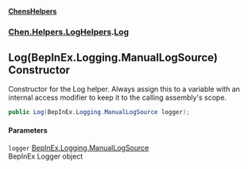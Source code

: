 
#### [ChensHelpers](./index 'index')

### [Chen.Helpers.LogHelpers](./fibL8rZFtSXC5OU0KltgIg 'Chen.Helpers.LogHelpers').[Log](./t5bZ+FxolrN0ZQ1x1imi7g 'Chen.Helpers.LogHelpers.Log')

## Log(BepInEx.Logging.ManualLogSource) Constructor
Constructor for the Log helper. Always assign this to a variable with an internal access modifier to keep it to the calling assembly's scope.  
```csharp
public Log(BepInEx.Logging.ManualLogSource logger);
```

#### Parameters
<a name='rsdiaL29ET9ZXsl14kKVQQ'></a>
`logger` [BepInEx.Logging.ManualLogSource](https://docs.microsoft.com/en-us/dotnet/api/BepInEx.Logging.ManualLogSource 'BepInEx.Logging.ManualLogSource')  
BepInEx Logger object  
  
